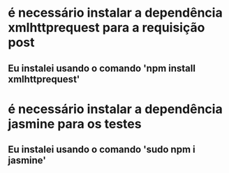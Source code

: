 # é necessário instalar a dependência xmlhttprequest para a requisição post
## Eu instalei usando o comando 'npm install xmlhttprequest'

# é necessário instalar a dependência jasmine para os testes
## Eu instalei usando o comando 'sudo npm i jasmine'
